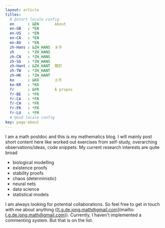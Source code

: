 ```yaml
---
layout: article
titles:
  # @start locale config
  en      : &EN       About
  en-GB   : *EN
  en-US   : *EN
  en-CA   : *EN
  en-AU   : *EN
  zh-Hans : &ZH_HANS  关于
  zh      : *ZH_HANS
  zh-CN   : *ZH_HANS
  zh-SG   : *ZH_HANS
  zh-Hant : &ZH_HANT  關於
  zh-TW   : *ZH_HANT
  zh-HK   : *ZH_HANT
  ko      : &KO       소개
  ko-KR   : *KO
  fr      : &FR       À propos
  fr-BE   : *FR
  fr-CA   : *FR
  fr-CH   : *FR
  fr-FR   : *FR
  fr-LU   : *FR
  # @end locale config
key: page-about
---
```



I am a math postdoc and this is my mathematics blog. I will mainly post short content here like worked out exercises from self-study, overarching observations/ideas, code snippets. My current research interests are quite broad

- biological modelling
- existence proofs
- stability proofs
- chaos (deterministic)
- neural nets
- data science
- statistical models

I am always looking for potential collaborations. So feel free to get in touch with me about anything ([t.g.de.jong.math@gmail.com](mailto: t.g.de.jong.math@gmail.com)). Currently, I haven't implemented a commenting system. But that is on the list.